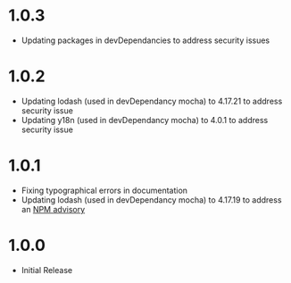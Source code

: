 # 1.0.3
 - Updating packages in devDependancies to address security issues
 
# 1.0.2
- Updating lodash (used in devDependancy mocha) to 4.17.21 to address security issue
- Updating y18n (used in devDependancy mocha) to 4.0.1 to address security issue

# 1.0.1
- Fixing typographical errors in documentation
- Updating lodash (used in devDependancy mocha) to 4.17.19 to address an [NPM advisory]( https://npmjs.com/advisories/1523  "NPM advisory")

# 1.0.0
- Initial Release